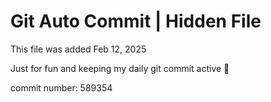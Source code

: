 # Git Auto Commit | Hidden File

This file was added Feb 12, 2025

Just for fun and keeping my daily git commit active 🤪

commit number: 589354
